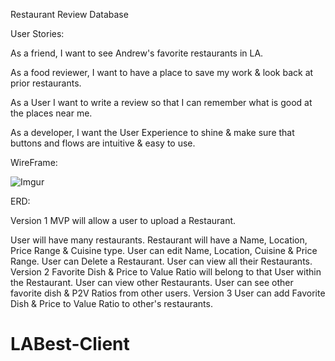 
Restaurant Review Database

User Stories:

As a friend, I want to see Andrew's favorite restaurants in LA.

As a food reviewer, I want to have a place to save my work & look back at prior restaurants.

As a User I want to write a review so that I can remember what is good at the places near me.

As a developer, I want the User Experience to shine & make sure that buttons and flows are intuitive & easy to use.

WireFrame:

![Imgur](https://imgur.com/3NkkqQc.png)

ERD:

Version 1
MVP will allow a user to upload a Restaurant.

User will have many restaurants.
Restaurant will have a Name, Location, Price Range & Cuisine type.
User can edit Name, Location, Cuisine & Price Range.
User can Delete a Restaurant.
User can view all their Restaurants.
Version 2
Favorite Dish & Price to Value Ratio will belong to that User within the Restaurant.
User can view other Restaurants.
User can see other favorite dish & P2V Ratios from other users.
Version 3
User can add Favorite Dish & Price to Value Ratio to other's restaurants.
# LABest-Client
